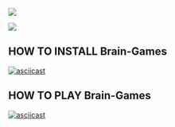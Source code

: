 <a href="https://codeclimate.com/github/FunnyDrew/project-lvl1-s462/maintainability"><img src="https://api.codeclimate.com/v1/badges/f87db514e3f199c3ef47/maintainability" /></a>

<a href="https://travis-ci.org/FunnyDrew/project-lvl1-s462.svg?branch=master"><img
src="https://api.travis-ci.com/FunnyDrew/project-lvl1-s462.svg?branch=master" /></a>

## HOW TO INSTALL Brain-Games
[![asciicast](https://asciinema.org/a/8VZkLZrTRK6slriSnp79Asy36.svg)](https://asciinema.org/a/8VZkLZrTRK6slriSnp79Asy36)

## HOW TO PLAY Brain-Games
[![asciicast](https://asciinema.org/a/nyhBYxhlD4fu5zaejQ8WSg84p.svg)](https://asciinema.org/a/nyhBYxhlD4fu5zaejQ8WSg84p)